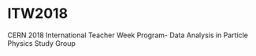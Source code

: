 # ITW2018
CERN 2018 International Teacher Week Program- Data Analysis in Particle Physics Study Group
